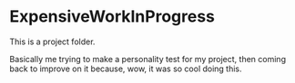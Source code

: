 # ExpensiveWorkInProgress
This is a project folder.

Basically me trying to make a personality test for my project, then coming back to improve on it because, wow, it was so cool doing this.
